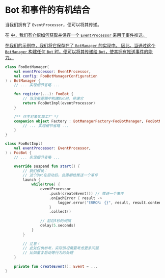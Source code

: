 # Bot 和事件的有机结合

当我们拥有了 `EventProcessor`，便可以将其传递。

在 
<a href="component-dev-event-push.md" />
中，我们有介绍如何获取并保存一个 `EventProcessor` 来用于事件推送。

在我们的示例中，我们将它保存在了 `BotManager` 的实现中。
因此，当通过这个 `BotManager` 构建任何 `Bot` 时，便可以将其传递给 `Bot`，使其拥有推送事件的能力。

```Kotlin
class FooBotManager(
    val eventProcessor: EventProcessor,
    val config: FooBotManagerConfiguration
) : BotManager {
    // ... 实现细节省略 ... 

    fun register(...): FooBot {
        // 当注册逻辑中构建Bot时，传递它
        return FooBotImpl(eventProcessor)
    }

    /** 伴生对象实现工厂 */
    companion object Factory : BotManagerFactory<FooBotManager, FooBotManagerConfiguration> {
        // ... 实现细节省略 ...
    }
}

class FooBotImpl(
    val eventProcessor: EventProcessor,
) : FooBot {
    // ... 实现细节省略 ... 

    override suspend fun start() {
        // 我们假设：
        // 这个Bot在启动后，会周期性推送一个事件
        launch {
            while(true) {
                eventProcessor
                    .push(createEvent()) // 推送一个事件
                    .onEachError { result -> 
                        logger.error("ERROR: {}", result, result.content)
                    }
                    .collect()
                    
                // 前后5秒的间隔
                delay(5.seconds)    
            }
        }
        
        // 注意！
        // 此处仅供参考，实际情况需要考虑更多问题
        // 比如重复启动等行为的处理
    }
    
    private fun createEvent(): Event = ...
}
```